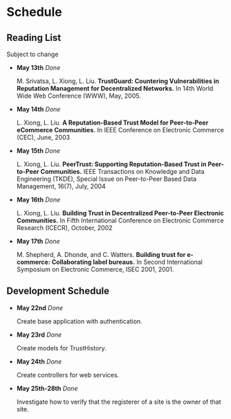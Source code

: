 # Schedule

## Reading List
Subject to change

-   **May 13th** *Done*

    M. Srivatsa, L. Xiong, L. Liu. **TrustGuard: Countering Vulnerabilities in Reputation Management for Decentralized Networks.** In 14th World Wide Web Conference (WWW), May, 2005.
    
-   **May 14th** *Done*

    L. Xiong, L. Liu. **A Reputation-Based Trust Model for Peer-to-Peer eCommerce Communities.** In IEEE Conference on Electronic Commerce (CEC), June, 2003
    
-   **May 15th** *Done*

    L. Xiong, L. Liu. **PeerTrust: Supporting Reputation-Based Trust in Peer-to-Peer Communities.** IEEE Transactions on Knowledge and Data Engineering (TKDE), Special Issue on Peer-to-Peer Based Data Management, 16(7), July, 2004
    
-   **May 16th** *Done*

    L. Xiong, L. Liu. **Building Trust in Decentralized Peer-to-Peer Electronic Communities.** In Fifth International Conference on Electronic Commerce Research (ICECR), October, 2002
    
-   **May 17th** *Done*

    M. Shepherd, A. Dhonde, and C. Watters. **Building trust for e-commerce: Collaborating label bureaus.** In Second International Symposium on Electronic Commerce, ISEC 2001, 2001.

## Development Schedule

-   **May 22nd** *Done*

    Create base application with authentication.
    
-   **May 23rd** *Done*

    Create models for TrustHistory.
    
-   **May 24th** *Done*

    Create controllers for web services.
    
-   **May 25th-28th** *Done*

    Investigate how to verify that the registerer of a site is the owner of that site.   